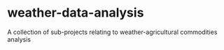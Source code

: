 # weather-data-analysis
 A collection of sub-projects relating to weather-agricultural commodities analysis
